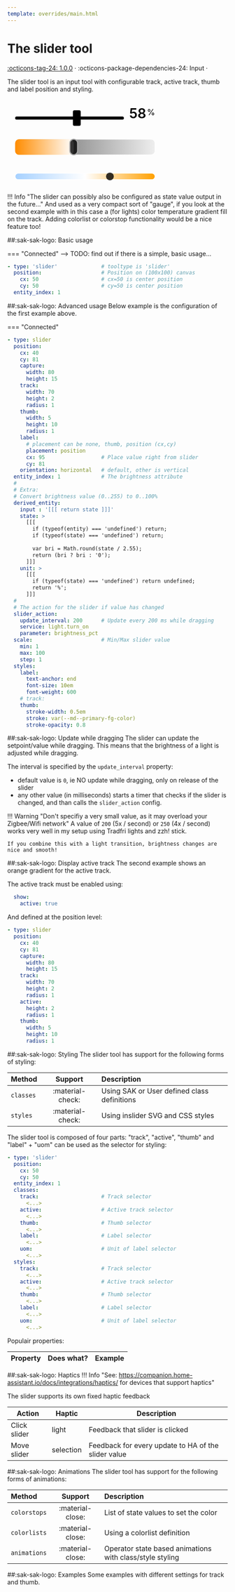 ```yaml
---
template: overrides/main.html
---
```


[slider-tool support]: https://github.com/amoebelabs/swiss-army-knife/releases/tag/1.0.0

# The slider tool
[:octicons-tag-24: 1.0.0][slider-tool support] ·
:octicons-package-dependencies-24: Input ·

The slider tool is an input tool with configurable track, active track, thumb and label position and styling.

<svg viewBox="-200 75 450 75" xmlns="http://www.w3.org/2000/svg" width="400px">
  <g class="toolset__group-outer" style="transform-origin:center; transform-box:fill-box;" id="toolset-8qgsve32l" transform="rotate(0) scale(1, 1)">
    <svg style="overflow:visible;">
      <g class="toolset__group" transform="translate(0, 0)">
        <svg xmlns="http://www.w3.org/2000/svg" overflow="visible" pointer-events="all" id="rangeslider-hrqzz1i04">
          <rect id="rs-track" class="sak-slider__track" x="-180" y="120" width="280" height="8" rx="4" style="fill:var(--md-primary-fg-color--300);"></rect>
          <g id="rs-thumb-group" x="-50" y="104" style="transform:translate(18.787878787878782px, 0px)">
            <rect id="rs-thumb" class="sak-slider__thumb" x="-50" y="104" width="20" height="40" rx="4" style="stroke-width: 0.25em; stroke: var(--md-primary-fg-color--dark); fill: var(--md-primary-bg-color); stroke-opacity: 1;"></rect>
          </g>
          <text id="rs-label">
            <tspan data-placement="position" class="sak-slider__value" x="180" y="124" style="text-anchor: end; font-size: 2.5em; font-weight: 600;fill:var(--md-primary-fg-color--dark);">58</tspan>
            <tspan dx="-0.1em" dy="-0.35em" class="sak-slider__uom" style="font-size: 1.5em;fill:var(--md-primary-fg-color--dark);">
              %</tspan>
          </text>
        </svg>
      </g>
    </svg>
  </g>
</svg>

<svg viewBox="-200 75 450 75" xmlns="http://www.w3.org/2000/svg" width="400px">
  <defs>
    <linearGradient id="light-brightness-gradient" x1="1" x2="0">
      <stop stop-color="#eeeeee"/>
      <stop offset="1" stop-color="#555555"/>
    </linearGradient>
    <linearGradient id="light-brightness-gradient--orange" x1="1" x2="0">
      <stop stop-color="white"/>
      <stop offset="1" stop-color="darkorange"/>
    </linearGradient>
  </defs>
  <g class="toolset__group-outer" style="transform-origin:center; transform-box:fill-box;" id="toolset-atn0ynfcn" transform="rotate(0) scale(1, 1)">
    <svg style="overflow:visible;">
      <g class="toolset__group" transform="translate(0, 0)">
        <svg xmlns="http://www.w3.org/2000/svg" overflow="visible" style="touch-action:none; pointer-events:none;" id="rangeslider-gdwcswl8y">
          <rect id="rs-track" class="sak-slider__track" x="-180" y="104" width="360" height="40" rx="10" style="fill: url(#light-brightness-gradient); fill-opacity: 1; stroke-width: 0.1em; stroke: white; pointer-events: none;"></rect>
          <rect id="active-track" touch-action="none" class="sak-slider__active" x="-180" y="104" width="150.8080808080808" height="40" rx="10" style="fill: url(#light-brightness-gradient--orange); pointer-events: none;"></rect>
          <g id="rs-thumb-group" x="-10" y="104" style="transform:translate(-29.191919191919197px, 0px)">
            <g style="transform-origin:center;transform-box: fill-box;">
              <rect id="rs-thumb" class="sak-slider__thumb" x="-10" y="104" width="20" height="40" rx="10" style="stroke-width: 0.2em; stroke: darkgrey; stroke-opacity: 1; fill: var(--primary-text-color); fill-opacity: 0.8; pointer-events: none;"></rect>
            </g>
          </g>
        </svg>
      </g>
    </svg>
  </g>
</svg>
        
<svg viewBox="-200 75 450 75" width="400px" xmlns="http://www.w3.org/2000/svg" overflow="visible" pointer-events="all" id="rangeslider-qzbh29328">
  <defs>
    <linearGradient id="light-color-temperature-gradient" x1="1" x2="0">
      <stop stop-color="#ffa000"/>
      <stop offset=".5" stop-color="#fff"/>
      <stop offset="1" stop-color="#a6d1ff"/>
    </linearGradient>
  </defs>
  <rect id="rs-track" class="sak-slider__track" x="-180" y="116" width="360" height="16" rx="8" style="fill: url(#light-color-temperature-gradient); fill-opacity: 1; stroke-width: 0.1em; stroke: white;"></rect>
    <g id="rs-thumb-group" x="-10" y="114" style="transform: translate(64px, 0px);">
      <rect id="rs-thumb" class="sak-slider__thumb" x="-10" y="114" width="20" height="20" rx="10" style="stroke-width: 0.3em; stroke: var(--md-primary-bg-color); stroke-opacity: 1; fill: var(--md-primary-fg-color); fill-opacity: 0.8;"></rect>
    </g>
</svg>

!!! Info "The slider can possibly also be configured as state value output in the future..."
    And used as a very compact sort of "gauge", if you look at the second example with in this case a (for lights) color temperature gradient fill on the track.
    Adding colorlist or colorstop functionality would be a nice feature too!
    
##:sak-sak-logo: Basic usage

=== "Connected"
--> TODO: find out if there is a simple, basic usage...
```yaml linenums="1" hl_lines="1 6"
- type: 'slider'              # tooltype is 'slider'
  position:                   # Position on (100x100) canvas
    cx: 50                    # cx=50 is center position
    cy: 50                    # cy=50 is center position
  entity_index: 1
```

##:sak-sak-logo: Advanced usage
Below example is the configuration of the first example above.

=== "Connected"
```yaml title="From: view-sake2 (1st row, 1st card)" linenums="1" hl_lines="1"
- type: slider
  position:
    cx: 40
    cy: 81
    capture:
      width: 80
      height: 15
    track:
      width: 70
      height: 2
      radius: 1
    thumb:
      width: 5
      height: 10
      radius: 1
    label:
      # placement can be none, thumb, position (cx,cy)
      placement: position
      cx: 95                  # Place value right from slider
      cy: 81
    orientation: horizontal   # default, other is vertical
  entity_index: 1             # The brightness attribute
  #
  # Extra:
  # Convert brightness value (0..255) to 0..100%
  derived_entity:
    input : '[[[ return state ]]]'
    state: >
      [[[
        if (typeof(entity) === 'undefined') return;
        if (typeof(state) === 'undefined') return;
        
        var bri = Math.round(state / 2.55);
        return (bri ? bri : '0');
      ]]]
    unit: >
      [[[
        if (typeof(state) === 'undefined') return undefined;
        return '%';
      ]]]
  #
  # The action for the slider if value has changed
  slider_action:
    update_interval: 200      # Update every 200 ms while dragging
    service: light.turn_on
    parameter: brightness_pct
  scale:                      # Min/Max slider value
    min: 1
    max: 100
    step: 1
  styles:
    label:
      text-anchor: end
      font-size: 10em
      font-weight: 600
    # track:
    thumb:
      stroke-width: 0.5em
      stroke: var(--md--primary-fg-color)
      stroke-opacity: 0.8
```

##:sak-sak-logo: Update while dragging
The slider can update the setpoint/value while dragging. This means that the brightness of a light is adjusted while dragging.

The interval is specified by the `update_interval` property:

- default value is `0`, ie NO update while dragging, only on release of the slider
- any other value (in milliseconds) starts a timer that checks if the slider is changed, and than calls the `slider_action` config.

!!! Warning "Don't specifiy a very small value, as it may overload your Zigbee/Wifi network"
    A value of `200` (5x / second) or `250` (4x / second) works very well in my setup using Tradfri lights and zzh! stick.
    
    If you combine this with a light transition, brightness changes are nice and smooth!

##:sak-sak-logo: Display active track
The second example shows an orange gradient for the active track.

The active track must be enabled using:
```yaml linenums="1"
  show:
    active: true
```

And defined at the position level:
```yaml linenums="1" hl_lines="12-14"
- type: slider
  position:
    cx: 40
    cy: 81
    capture:
      width: 80
      height: 15
    track:
      width: 70
      height: 2
      radius: 1
    active:
      height: 2
      radius: 1
    thumb:
      width: 5
      height: 10
      radius: 1
```

##:sak-sak-logo: Styling
The slider tool has support for the following forms of styling:

| Method       | Support          | Description |
| :----------- | :--------------: | :-------------------- |
| `classes`    | :material-check: | Using SAK or User defined class definitions |
| `styles`     | :material-check: | Using inslider SVG and CSS styles |


The slider tool is composed of four parts: "track", "active", "thumb" and "label" + "uom" can be used as the selector for styling:
```yaml linenums="1" hl_lines="7 9 11 13 15 18 20 22 24 26"
- type: 'slider'
  position:
    cx: 50
    cy: 50
  entity_index: 1
  classes:
    track:                    # Track selector
      <...>
    active:                   # Active track selector
      <...>
    thumb:                    # Thumb selector
      <...>
    label:                    # Label selector
      <...>
    uom:                      # Unit of label selector
      <...>
  styles:
    track:                    # Track selector
      <...>
    active:                   # Active track selector
      <...>
    thumb:                    # Thumb selector
      <...>
    label:                    # Label selector
      <...>
    uom:                      # Unit of label selector
      <...>
```

Populair properties:

| Property      | Does what?         | Example                                                 |
| :------------- | :----------------- | :------------------------------------------------------ |

##:sak-sak-logo: Haptics
!!! Info "See: https://companion.home-assistant.io/docs/integrations/haptics/ for devices that support haptics"

The slider supports its own fixed haptic feedback

| Action | Haptic | Description |
| ------ | ------ | ----------- |
| Click slider | light | Feedback that slider is clicked |
| Move slider | selection | Feedback for every update to HA of the slider value |

##:sak-sak-logo: Animations
The slider tool has support for the following forms of animations:

| Method       | Support          | Description            |
| :----------- | :--------------: | :-------------------- |
| `colorstops` | :material-close: | List of state values to set the color |
| `colorlists` | :material-close: | Using a colorlist definition |
| `animations` | :material-close: | Operator state based animations with class/style styling |

##:sak-sak-logo: Examples
Some examples with different settings for track and thumb.


